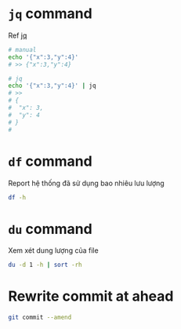# `jq` command

Ref [jq](https://stedolan.github.io/jq/manual/)

```bash
# manual
echo '{"x":3,"y":4}'
# >> {"x":3,"y":4}

# jq
echo '{"x":3,"y":4}' | jq
# >>
# {
#  "x": 3,
#  "y": 4
# }
#

```

# `df` command

Report hệ thống đã sử dụng bao nhiêu lưu lượng 

``` bash
df -h
```

# `du` command 

Xem xét dung lượng của file 

``` bash
du -d 1 -h | sort -rh
```


# Rewrite commit at ahead

```bash 
git commit --amend
```
